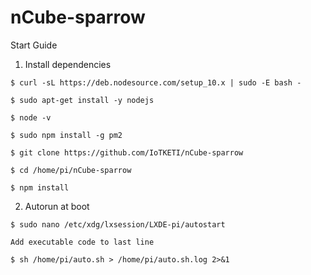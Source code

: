 # nCube-sparrow
Start Guide

1. Install dependencies
```
$ curl -sL https://deb.nodesource.com/setup_10.x | sudo -E bash -

$ sudo apt-get install -y nodejs

$ node -v

$ sudo npm install -g pm2

$ git clone https://github.com/IoTKETI/nCube-sparrow

$ cd /home/pi/nCube-sparrow  

$ npm install
```
2. Autorun at boot
```
$ sudo nano /etc/xdg/lxsession/LXDE-pi/autostart

Add executable code to last line

$ sh /home/pi/auto.sh > /home/pi/auto.sh.log 2>&1
```
